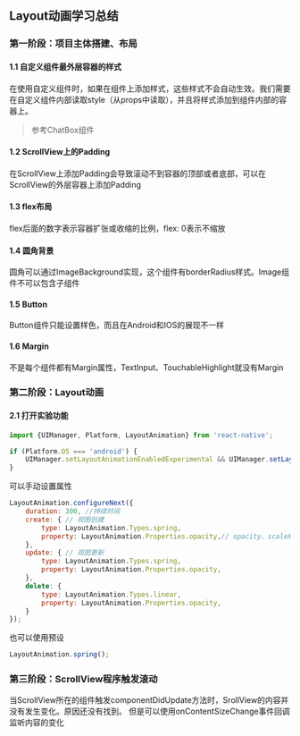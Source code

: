 ## Layout动画学习总结

### 第一阶段：项目主体搭建、布局

#### 1.1 自定义组件最外层容器的样式
在使用自定义组件时，如果在组件上添加样式，这些样式不会自动生效。我们需要在自定义组件内部读取style（从props中读取），并且将样式添加到组件内部的容器上。

> 参考ChatBox组件

#### 1.2 ScrollView上的Padding
在ScrollView上添加Padding会导致滚动不到容器的顶部或者底部，可以在ScrollView的外层容器上添加Padding

#### 1.3 flex布局
flex后面的数字表示容器扩张或收缩的比例，flex: 0表示不缩放

#### 1.4 圆角背景
圆角可以通过ImageBackground实现，这个组件有borderRadius样式。Image组件不可以包含子组件

#### 1.5 Button
Button组件只能设置样色，而且在Android和IOS的展现不一样

#### 1.6 Margin
不是每个组件都有Margin属性，TextInput、TouchableHighlight就没有Margin

### 第二阶段：Layout动画

#### 2.1 打开实验功能
```js
import {UIManager, Platform, LayoutAnimation} from 'react-native';

if (Platform.OS === 'android') {
    UIManager.setLayoutAnimationEnabledExperimental && UIManager.setLayoutAnimationEnabledExperimental(true);
}
```

可以手动设置属性
```js
LayoutAnimation.configureNext({
    duration: 300, //持续时间
    create: { // 视图创建
        type: LayoutAnimation.Types.spring,
        property: LayoutAnimation.Properties.opacity,// opacity、scaleXY
    },
    update: { // 视图更新
        type: LayoutAnimation.Types.spring,
        property: LayoutAnimation.Properties.opacity,
    },
    delete: {
        type: LayoutAnimation.Types.linear,
        property: LayoutAnimation.Properties.opacity,
    }
});
```

也可以使用预设
```js
LayoutAnimation.spring();
```

### 第三阶段：ScrollView程序触发滚动
当ScrollView所在的组件触发componentDidUpdate方法时，SrollView的内容并没有发生变化。原因还没有找到。
但是可以使用onContentSizeChange事件回调监听内容的变化